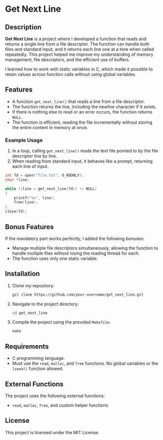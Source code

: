 # Get Next Line

## Description
**Get Next Line** is a project where I developed a function that reads and returns a single line from a file descriptor. The function can handle both files and standard input, and it returns each line one at a time when called repeatedly. This project helped me improve my understanding of memory management, file descriptors, and the efficient use of buffers.

I learned how to work with static variables in C, which made it possible to retain values across function calls without using global variables.

## Features
- A function `get_next_line()` that reads a line from a file descriptor.
- The function returns the line, including the newline character if it exists.
- If there is nothing else to read or an error occurs, the function returns `NULL`.
- The function is efficient, reading the file incrementally without storing the entire content in memory at once.

### Example Usage
1. In a loop, calling `get_next_line()` reads the text file pointed to by the file descriptor line by line.
2. When reading from standard input, it behaves like a prompt, returning each line of input.

```c
int fd = open("file.txt", O_RDONLY);
char *line;

while ((line = get_next_line(fd)) != NULL)
{
    printf("%s", line);
    free(line);
}
close(fd);
```

## Bonus Features
If the mandatory part works perfectly, I added the following bonuses:
- Manage multiple file descriptors simultaneously, allowing the function to handle multiple files without losing the reading thread for each.
- The function uses only one static variable.

## Installation
1. Clone my repository:
   ```bash
   git clone https://github.com/your-username/get_next_line.git
   ```
2. Navigate to the project directory:
   ```bash
   cd get_next_line
   ```
3. Compile the project using the provided `Makefile`:
   ```bash
   make
   ```

## Requirements
- C programming language.
- Must use the `read`, `malloc`, and `free` functions. No global variables or the `lseek()` function allowed.
  
## External Functions
The project uses the following external functions:
- `read`, `malloc`, `free`, and custom helper functions.

## License
This project is licensed under the MIT License.
